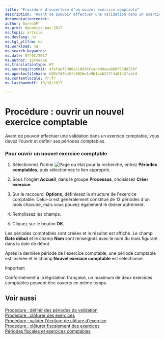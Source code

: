```yaml
---
title: "Procédure d'ouverture d'un nouvel exercice comptable"
description: "Avant de pouvoir effectuer une validation dans un exercice comptable, vous devez l'ouvrir et définir ses périodes comptables."
documentationcenter: 
author: SorenGP
ms.prod: dynamics-nav-2017
ms.topic: article
ms.devlang: na
ms.tgt_pltfrm: na
ms.workload: na
ms.search.keywords: 
ms.date: 07/01/2017
ms.author: sgroespe
ms.translationtype: HT
ms.sourcegitcommit: 4fefaef7380ac10836fcac404eea006f55d8556f
ms.openlocfilehash: b89e7dfb45fc0026e1e9b1b4b2f7f4a8143faafd
ms.contentlocale: fr-fr
ms.lasthandoff: 10/16/2017

---
```

# <a name="how-to-open-a-new-fiscal-year"></a>Procédure : ouvrir un nouvel exercice comptable
Avant de pouvoir effectuer une validation dans un exercice comptable, vous devez l'ouvrir et définir ses périodes comptables.  
  
### <a name="to-open-a-new-fiscal-year"></a>Pour ouvrir un nouvel exercice comptable  
  
1.  Sélectionnez l'icône ![Page ou état pour la recherche](media/ui-search/search_small.png "Page ou état pour la recherche"), entrez **Périodes comptables**, puis sélectionnez le lien approprié.  
  
2.  Sous l'onglet **Accueil**, dans le groupe **Processus**, choisissez **Créer exercice**.  
  
3.  Sur le raccourci **Options**, définissez la structure de l'exercice comptable. Celui-ci est généralement constitué de 12 périodes d'un mois chacune, mais vous pouvez également le diviser autrement.  
  
4.  Remplissez les champs.  
  
       
  
5.  Cliquez sur le bouton **OK**.  
  
 Les périodes comptables sont créées et le résultat est affiché. Le champ **Date début** et le champ **Nom** sont renseignés avec le nom du mois figurant dans la date de début.  
  
 Après la dernière période de l'exercice comptable, une période comptable est insérée et le champ **Nouvel exercice comptable** est sélectionné.  
  
> [!IMPORTANT]  
>  Conformément à la législation française, un maximum de deux exercices comptables peuvent être ouverts en même temps.  
  
## <a name="see-also"></a>Voir aussi  
 [Procédure : définir des périodes de validation](how-to-specify-posting-periods.md)   
 [Procédure : clôturer des exercices](how-to-close-years.md)   
 [Procédure : valider l'écriture de clôture d'exercice](how-to-post-the-year-end-closing-entry.md)   
 [Procédure : clôturer fiscalement des exercices](how-to-fiscally-close-years.md)   
 [Périodes fiscales et exercices comptables](fiscal-periods-and-fiscal-years.md)
